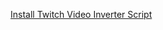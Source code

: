 [Install Twitch Video Inverter Script](https://BestestCreature.github.io/videoinverter/twitch-title-checker.user.js)
